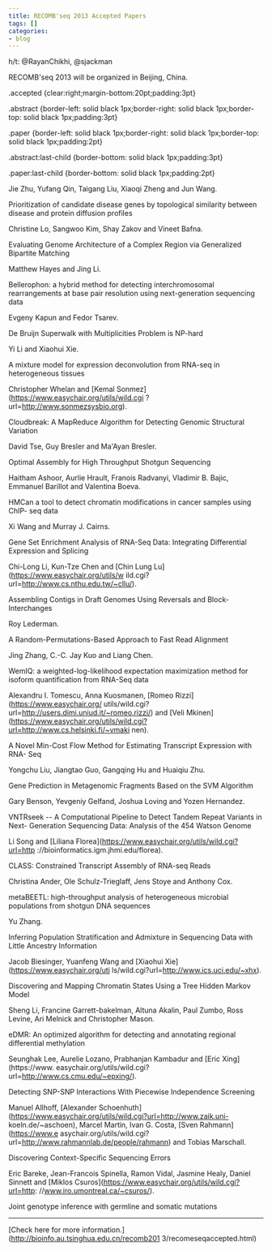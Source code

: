 ```yaml
---
title: RECOMB'seq 2013 Accepted Papers
tags: []
categories:
- blog
---
```

h/t: @RayanChikhi, @sjackman
<!--more-->

RECOMB'seq 2013 will be organized in Beijing, China.

.accepted {clear:right;margin-bottom:20pt;padding:3pt}

.abstract {border-left: solid black 1px;border-right: solid black 1px;border-
top: solid black 1px;padding:3pt}

.paper {border-left: solid black 1px;border-right: solid black 1px;border-top:
solid black 1px;padding:2pt}

.abstract:last-child {border-bottom: solid black 1px;padding:3pt}

.paper:last-child {border-bottom: solid black 1px;padding:2pt}

Jie Zhu, Yufang Qin, Taigang Liu, Xiaoqi Zheng and Jun Wang.

Prioritization of candidate disease genes by topological similarity between
disease and protein diffusion profiles

Christine Lo, Sangwoo Kim, Shay Zakov and Vineet Bafna.

Evaluating Genome Architecture of a Complex Region via Generalized Bipartite
Matching

Matthew Hayes and Jing Li.

Bellerophon: a hybrid method for detecting interchromosomal rearrangements at
base pair resolution using next-generation sequencing data

Evgeny Kapun and Fedor Tsarev.

De Bruijn Superwalk with Multiplicities Problem is NP-hard

Yi Li and Xiaohui Xie.

A mixture model for expression deconvolution from RNA-seq in heterogeneous
tissues

Christopher Whelan and [Kemal Sonmez](https://www.easychair.org/utils/wild.cgi
?url=http://www.sonmezsysbio.org).

Cloudbreak: A MapReduce Algorithm for Detecting Genomic Structural Variation

David Tse, Guy Bresler and Ma'Ayan Bresler.

Optimal Assembly for High Throughput Shotgun Sequencing

Haitham Ashoor, Aurlie Hrault, Franois Radvanyi, Vladimir B. Bajic, Emmanuel
Barillot and Valentina Boeva.

HMCan a tool to detect chromatin modifications in cancer samples using ChIP-
seq data

Xi Wang and Murray J. Cairns.

Gene Set Enrichment Analysis of RNA-Seq Data: Integrating Differential
Expression and Splicing

Chi-Long Li, Kun-Tze Chen and [Chin Lung Lu](https://www.easychair.org/utils/w
ild.cgi?url=http://www.cs.nthu.edu.tw/~cllu/).

Assembling Contigs in Draft Genomes Using Reversals and Block-Interchanges

Roy Lederman.

A Random-Permutations-Based Approach to Fast Read Alignment

Jing Zhang, C.-C. Jay Kuo and Liang Chen.

WemIQ: a weighted-log-likelihood expectation maximization method for isoform
quantification from RNA-Seq data

Alexandru I. Tomescu, Anna Kuosmanen, [Romeo Rizzi](https://www.easychair.org/
utils/wild.cgi?url=http://users.dimi.uniud.it/~romeo.rizzi/) and [Veli Mkinen]
(https://www.easychair.org/utils/wild.cgi?url=http://www.cs.helsinki.fi/~vmaki
nen).

A Novel Min-Cost Flow  Method for Estimating Transcript Expression with RNA-
Seq

Yongchu Liu, Jiangtao Guo, Gangqing Hu and Huaiqiu Zhu.

Gene Prediction in Metagenomic Fragments Based on the SVM Algorithm

Gary Benson, Yevgeniy Gelfand, Joshua Loving and Yozen Hernandez.

VNTRseek -- A Computational Pipeline to Detect Tandem Repeat Variants in Next-
Generation Sequencing Data: Analysis of the 454 Watson Genome

Li Song and [Liliana Florea](https://www.easychair.org/utils/wild.cgi?url=http
://bioinformatics.igm.jhmi.edu/florea).

CLASS: Constrained Transcript Assembly of RNA-seq Reads

Christina Ander, Ole Schulz-Trieglaff, Jens Stoye and Anthony Cox.

metaBEETL: high-throughput analysis of heterogeneous  microbial populations
from shotgun DNA sequences

Yu Zhang.

Inferring Population Stratification and Admixture in Sequencing Data with
Little Ancestry Information

Jacob Biesinger, Yuanfeng Wang and [Xiaohui Xie](https://www.easychair.org/uti
ls/wild.cgi?url=http://www.ics.uci.edu/~xhx).

Discovering and Mapping Chromatin States Using a Tree Hidden Markov Model

Sheng Li, Francine Garrett-bakelman, Altuna Akalin, Paul Zumbo, Ross Levine,
Ari Melnick and Christopher Mason.

eDMR: An optimized algorithm for detecting and annotating regional
differential methylation

Seunghak Lee, Aurelie Lozano, Prabhanjan Kambadur and [Eric Xing](https://www.
easychair.org/utils/wild.cgi?url=http://www.cs.cmu.edu/~epxing/).

Detecting SNP-SNP Interactions With Piecewise Independence Screening

Manuel Allhoff, [Alexander
Schoenhuth](https://www.easychair.org/utils/wild.cgi?url=http://www.zaik.uni-
koeln.de/~aschoen), Marcel Martin, Ivan G. Costa, [Sven Rahmann](https://www.e
asychair.org/utils/wild.cgi?url=http://www.rahmannlab.de/people/rahmann) and
Tobias Marschall.

Discovering Context-Specific Sequencing Errors

Eric Bareke, Jean-Francois Spinella, Ramon Vidal, Jasmine Healy, Daniel
Sinnett and [Miklos Csuros](https://www.easychair.org/utils/wild.cgi?url=http:
//www.iro.umontreal.ca/~csuros/).

Joint genotype inference with germline and somatic mutations

* * *

[Check here for more information.](http://bioinfo.au.tsinghua.edu.cn/recomb201
3/recomeseqaccepted.html)

